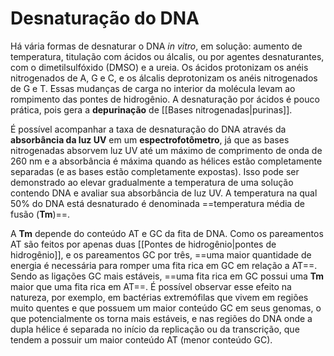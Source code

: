 # Desnaturação do DNA
Há vária formas de desnaturar o DNA *in vitro*, em solução: aumento de temperatura, titulação com ácidos ou álcalis, ou por agentes desnaturantes, com o dimetilsulfóxido (DMSO) e a ureia. Os ácidos protonizam os anéis nitrogenados de A, G e C, e os álcalis deprotonizam os anéis nitrogenados de G e T. Essas mudanças de carga no interior da molécula levam ao rompimento das pontes de hidrogênio. A desnaturação por ácidos é pouco prática, pois gera a **depurinação** de [[Bases nitrogenadas|purinas]].

É possível  acompanhar a taxa de desnaturação do DNA através da **absorbância da luz UV** em um **espectrofotômetro**, já que as bases nitrogenadas absorvem luz UV até um máximo de comprimento de onda de 260 nm e a absorbância é máxima quando as hélices estão completamente separadas (e as bases estão completamente expostas). Isso pode ser demonstrado ao elevar gradualmente a temperatura de uma solução contendo DNA e avaliar sua absorbância de luz UV. A temperatura na qual 50% do DNA está desnaturado é denominada ==temperatura média de fusão (**Tm**)==.

A **Tm** depende do conteúdo AT e GC da fita de DNA. Como os pareamentos AT são feitos por apenas duas [[Pontes de hidrogênio|pontes de hidrogênio]], e os pareamentos GC por três, ==uma maior quantidade de energia é necessária para romper uma fita rica em GC em relação a AT==. Sendo as ligações GC mais estáveis, ==uma fita rica em GC possui uma **Tm** maior que uma fita rica em AT==. É possível observar esse efeito na natureza, por exemplo, em bactérias extremófilas que vivem em regiões muito quentes e que possuem um maior conteúdo GC em seus genomas, o que potencialmente os torna mais estáveis, e nas regiões do DNA onde a dupla hélice é separada no início da replicação ou da transcrição, que tendem a possuir um maior conteúdo AT (menor conteúdo GC).